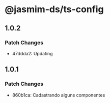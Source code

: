 # @jasmim-ds/ts-config

## 1.0.2

### Patch Changes

- 47ddda2: Updating

## 1.0.1

### Patch Changes

- 860b1ca: Cadastrando alguns componentes
